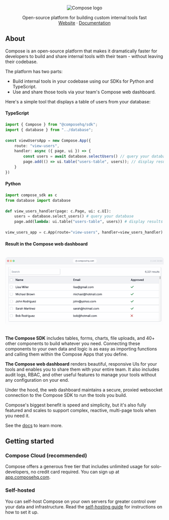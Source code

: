 <p align="center">
<picture>
  <source media="(prefers-color-scheme: dark)" srcset="https://composehq.com/light-logo-with-text.svg" width="480">
  <source media="(prefers-color-scheme: light)" srcset="https://composehq.com/dark-logo-with-text.svg" width="480">
  <img alt="Compose logo" src="https://composehq.com/dark-logo-with-text.svg" width="480">
</picture>
</p>

<p align="center">
    Open-source platform for building custom internal tools fast
    <br />
    <a href="https://composehq.com">Website</a>
    ·
    <a href="https://docs.composehq.com">Documentation</a>
  </p>

## About

Compose is an open-source platform that makes it dramatically faster for developers to build and share internal tools with their team - without leaving their codebase.

The platform has two parts:
- Build internal tools in your codebase using our SDKs for Python and TypeScript.
- Use and share those tools via your team's Compose web dashboard.

Here's a simple tool that displays a table of users from your database:

#### TypeScript
```typescript
import { Compose } from "@composehq/sdk";
import { database } from "../database";

const viewUsersApp = new Compose.App({
    route: "view-users",
    handler: async ({ page, ui }) => {
        const users = await database.selectUsers() // query your database
        page.add(() => ui.table("users-table", users)); // display results in a table
    }
})
```

#### Python
```python
import compose_sdk as c
from database import database

def view_users_handler(page: c.Page, ui: c.UI):
    users = database.select_users() # query your database
    page.add(lambda: ui.table("users-table", users)) # display results in a table

view_users_app = c.App(route="view-users", handler=view_users_handler)
```

#### Result in the Compose web dashboard

<img src="https://raw.githubusercontent.com/compose-dev/compose/refs/heads/main/docs/readme-table-example.png" style="margin-top: 16px; margin-bottom: 16px; max-height: 400px; border-radius: 8px;">

**The Compose SDK** includes tables, forms, charts, file uploads, and 40+ other components to build whatever you need. Connecting these components to your own data and logic is as easy as importing functions and calling them within the Compose Apps that you define.

**The Compose web dashboard** renders beautiful, responsive UIs for your tools and enables you to share them with your entire team. It also includes audit logs, RBAC, and other useful features to manage your tools without any configuration on your end.

Under the hood, the web dashboard maintains a secure, proxied websocket connection to the Compose SDK to run the tools you build.

Compose's biggest benefit is speed and simplicity, but it's also fully featured and scales to support complex, reactive, multi-page tools when you need it.

See the [docs](https://docs.composehq.com) to learn more.

## Getting started

### Compose Cloud (recommended)

Compose offers a generous free tier that includes unlimited usage for solo-developers, no credit card required. You can sign up at [app.composehq.com](https://app.composehq.com/auth/signup).

### Self-hosted

You can self-host Compose on your own servers for greater control over your data and infrastructure. Read the [self-hosting guide](https://github.com/compose-dev/compose/blob/main/SELF_HOSTING.md) for instructions on how to set it up.

